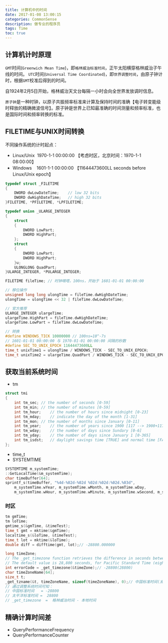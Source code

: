 ```yaml
---
title: 计算机中的时间
date: 2017-01-08 13:00:15
categories: CommonSense
description: 做专业的程序员
tags: Time
toc: true
---
```


## 计算机计时原理
`GMT`时间(`Greenwich Mean Time`)，即`格林威治标准时间`，正午太阳横穿格林威治子午线的时间。
`UTC`时间(`Universal Time Coordinated`)，即`世界调整时间`，由原子钟计时，根据`GMT`校准后得到的时间。

自1924年2月5日开始，格林威治天文台每隔一小时会向全世界发放调时信息。

`原子钟`是一种时钟，以原子共振频率标准来计算及保持时间的准确【电子转变能级时释放的精确微波信号】。原子钟是世界上已知最准确的时间测量和频率标准，也是国际时间和频率转换的标准。

<!-- More -->

## FILETIME与UNIX时间转换
不同操作系统的计时起点：
* Linux/Unix&nbsp;&nbsp;1970-1-1 00:00:00 【考虑时区，北京时间：1970-1-1 08:00:00】
* Windows&nbsp;&nbsp;&nbsp;&nbsp;1601-1-1 00:00:00 【11644473600LL seconds before Linux/Unix epoch】
```c
typedef struct _FILETIME
{
	DWORD dwLowDateTime;	// low 32 bits
	DWORD dwHighDateTime;	// high 32 bits
}FILETIME, *PFILETIME, *LPFILETIME;

typedef union _ULARGE_INTEGER
{
	struct
	{
		DWORD LowPart;
		DWORD HighPart;
	};
	struct
	{
		DWORD LowPart;
		DWORD HighPart;
	}u;
	ULONGLONG QuadPart;
}ULARGE_INTEGER, *PULARGE_INTEGER;

FILETIME fileTime; // 时钟嘀嗒，100ns，开始于 1601-01-01 00:00:00

// 移位操作
unsigned long long ulongTime = fileTime.dwHighDateTime;
ulongTime = ulongTime << 32 | fileTime.dwLowDateTime;

// 官方推荐
ULARGE_INTEGER ulargeTime;
ulargeTime.HighPart = fileTime.dwHighDateTime;
ulargeTime.LowPart = fileTime.dwLowDateTime;

// 转换
#define WINDOWS_TICK 10000000 // 100ns=10^-7s
// 1601-01-01 00:00:00 与 1970-01-01 00:00:00 间隔的秒数
#define SEC_TO_UNIX_EPOCH 11644473600LL 
time_t unixTime1 = ulongTime / WINDOWS_TICK - SEC_TO_UNIX_EPOCH;
time_t unixTime2 = ulargeTime.QuadPart / WINDOWS_TICK - SEC_TO_UNIX_EPOCH;
```

## 获取当前系统时间
* tm
```cpp
struct tmi
{
	int tm_sec;	// the number of seconds [0-59]
	int tm_min;	// the number of minutes [0-59]
	int tm_hour;	// the number of hours since midnight [0-23]
	int tm_mday;	// indicate the day of the month [1-31]
	int tm_mon;	// the number of months since January [0-11]
	int tm_year;	// the number of years since 1900 [117 --> 1900+117=2017]
	int tm_wday;	// the number of days since Sundary [0-6]
	int tm_yday;	// the number of days since January 1 [0-365]
	int tm_isdst;	// daylight savings time [TRUE] and normal time [FALSE]
};
```
* time_t
* SYSTEMTIME
``` c
SYSTEMTIME m_systemTime;
::GetLocalTime(&m_systemTime);
char timeBuffer[64];
sprintf_s(timeBuffer, "%4d-%02d-%02d %02d:%02d:%02d.%03d",
	m_systemTime.wYear, m_systemTime.wMonth, m_systemTime.wDay,
	m_systemTime.wHour, m_systemTime.wMinute, m_systemTime.wSecond, m_systemTime.wMilliseconds);
```

### 时区
```cpp
tm gmTime;
tm loTime;
gmtime_s(&gmTime, &timeTest);
time_t gmt = mktime(&gmTime);
localtime_s(&loTime, &timeTest);
time_t lot = mktime(&loTime);
double diff = difftime(gmt, lot);// -28800.000000

long timeZone;
// The _get_timezone function retrieves the difference in seconds between UTC and local time as an integer.
// The default value is 28,800 seconds, for Pacific Standard Time (eight hours behind UTC).
int errorCode = _get_timezone(&timeZone);// -28800(28800)
char timeZoneName[64];
size_t t;
_get_tzname(&t, timeZoneName, sizeof(timeZoneName), 0);// 中国标准时间(太平洋标准时间)
// 通过调整系统时间可知：
// 中国标准时间   = -28800
// 太平洋标准时间 =  28800
// _get_timezone  =  格林威治时间 - 本地时间
```

## 精确计算时间差
* QueryPerformanceFrequency
* QueryPerformanceCounter

